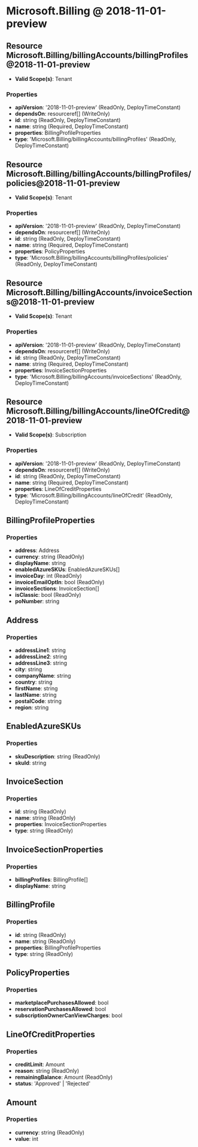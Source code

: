 # Microsoft.Billing @ 2018-11-01-preview

## Resource Microsoft.Billing/billingAccounts/billingProfiles@2018-11-01-preview
* **Valid Scope(s)**: Tenant
### Properties
* **apiVersion**: '2018-11-01-preview' (ReadOnly, DeployTimeConstant)
* **dependsOn**: resourceref[] (WriteOnly)
* **id**: string (ReadOnly, DeployTimeConstant)
* **name**: string (Required, DeployTimeConstant)
* **properties**: BillingProfileProperties
* **type**: 'Microsoft.Billing/billingAccounts/billingProfiles' (ReadOnly, DeployTimeConstant)

## Resource Microsoft.Billing/billingAccounts/billingProfiles/policies@2018-11-01-preview
* **Valid Scope(s)**: Tenant
### Properties
* **apiVersion**: '2018-11-01-preview' (ReadOnly, DeployTimeConstant)
* **dependsOn**: resourceref[] (WriteOnly)
* **id**: string (ReadOnly, DeployTimeConstant)
* **name**: string (Required, DeployTimeConstant)
* **properties**: PolicyProperties
* **type**: 'Microsoft.Billing/billingAccounts/billingProfiles/policies' (ReadOnly, DeployTimeConstant)

## Resource Microsoft.Billing/billingAccounts/invoiceSections@2018-11-01-preview
* **Valid Scope(s)**: Tenant
### Properties
* **apiVersion**: '2018-11-01-preview' (ReadOnly, DeployTimeConstant)
* **dependsOn**: resourceref[] (WriteOnly)
* **id**: string (ReadOnly, DeployTimeConstant)
* **name**: string (Required, DeployTimeConstant)
* **properties**: InvoiceSectionProperties
* **type**: 'Microsoft.Billing/billingAccounts/invoiceSections' (ReadOnly, DeployTimeConstant)

## Resource Microsoft.Billing/billingAccounts/lineOfCredit@2018-11-01-preview
* **Valid Scope(s)**: Subscription
### Properties
* **apiVersion**: '2018-11-01-preview' (ReadOnly, DeployTimeConstant)
* **dependsOn**: resourceref[] (WriteOnly)
* **id**: string (ReadOnly, DeployTimeConstant)
* **name**: string (Required, DeployTimeConstant)
* **properties**: LineOfCreditProperties
* **type**: 'Microsoft.Billing/billingAccounts/lineOfCredit' (ReadOnly, DeployTimeConstant)

## BillingProfileProperties
### Properties
* **address**: Address
* **currency**: string (ReadOnly)
* **displayName**: string
* **enabledAzureSKUs**: EnabledAzureSKUs[]
* **invoiceDay**: int (ReadOnly)
* **invoiceEmailOptIn**: bool (ReadOnly)
* **invoiceSections**: InvoiceSection[]
* **isClassic**: bool (ReadOnly)
* **poNumber**: string

## Address
### Properties
* **addressLine1**: string
* **addressLine2**: string
* **addressLine3**: string
* **city**: string
* **companyName**: string
* **country**: string
* **firstName**: string
* **lastName**: string
* **postalCode**: string
* **region**: string

## EnabledAzureSKUs
### Properties
* **skuDescription**: string (ReadOnly)
* **skuId**: string

## InvoiceSection
### Properties
* **id**: string (ReadOnly)
* **name**: string (ReadOnly)
* **properties**: InvoiceSectionProperties
* **type**: string (ReadOnly)

## InvoiceSectionProperties
### Properties
* **billingProfiles**: BillingProfile[]
* **displayName**: string

## BillingProfile
### Properties
* **id**: string (ReadOnly)
* **name**: string (ReadOnly)
* **properties**: BillingProfileProperties
* **type**: string (ReadOnly)

## PolicyProperties
### Properties
* **marketplacePurchasesAllowed**: bool
* **reservationPurchasesAllowed**: bool
* **subscriptionOwnerCanViewCharges**: bool

## LineOfCreditProperties
### Properties
* **creditLimit**: Amount
* **reason**: string (ReadOnly)
* **remainingBalance**: Amount (ReadOnly)
* **status**: 'Approved' | 'Rejected'

## Amount
### Properties
* **currency**: string (ReadOnly)
* **value**: int

